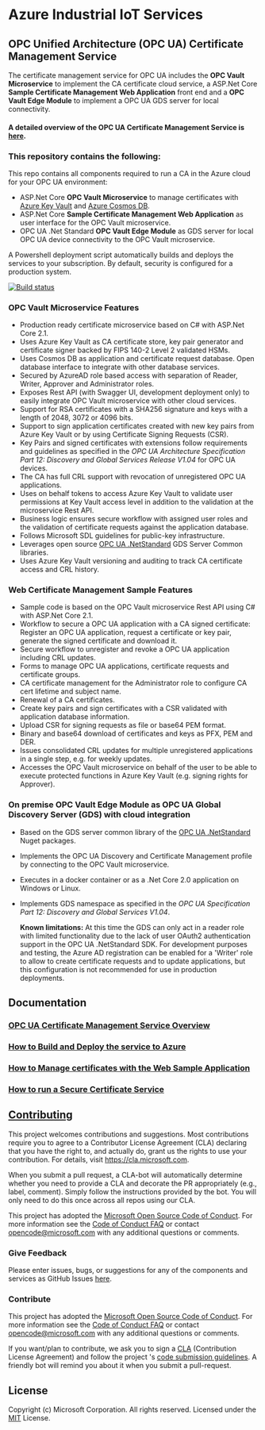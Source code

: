 # Azure Industrial IoT Services

## OPC Unified Architecture (OPC UA) Certificate Management Service

The certificate management service for OPC UA includes the **OPC Vault Microservice** to implement the CA certificate cloud service, a ASP.Net Core **Sample Certificate Management Web Application** front end and a **OPC Vault Edge Module** to implement a OPC UA GDS server for local connectivity.

#### A detailed overview of the OPC UA Certificate Management Service is [here](docs/opcvault-services-overview.md).

### This repository contains the following:

This repo contains all components required to run a CA in the Azure cloud for your OPC UA environment:

* ASP.Net Core **OPC Vault Microservice** to manage certificates with [Azure Key Vault][azure-keyvault] and [Azure Cosmos DB][azure-cosmosdb].
* ASP.Net Core **Sample Certificate Management Web Application** as user interface for the OPC Vault microservice.
* OPC UA .Net Standard **OPC Vault Edge Module**  as GDS server for local OPC UA device connectivity to the OPC Vault microservice.

A Powershell deployment script automatically builds and deploys the services to your subscription. By default, security is configured for a production system. 

[![Build status](https://msazure.visualstudio.com/One/_apis/build/status/Custom/Azure_IOT/Industrial/Components/ci-azure-iiot-opc-vault-service)](https://msazure.visualstudio.com/One/_build/latest?definitionId=44197)

### OPC Vault Microservice Features
- Production ready certificate microservice based on C# with ASP.Net Core 2.1.
- Uses Azure Key Vault as CA certificate store, key pair generator and certificate signer backed by FIPS 140-2 Level 2 validated HSMs.
- Uses Cosmos DB as application and certificate request database. Open database interface to integrate with other database services.
- Secured by AzureAD role based access with separation of Reader, Writer, Approver and Administrator roles.
- Exposes Rest API (with Swagger UI, development deployment only) to easily integrate OPC Vault microservice with other cloud services.
- Support for RSA certificates with a SHA256 signature and keys with a length of 2048, 3072 or 4096 bits.
- Support to sign application certificates created with new key pairs from Azure Key Vault or by using Certificate Signing Requests (CSR).
- Key Pairs and signed certificates with extensions follow requirements and guidelines as specified in the *OPC UA Architecture Specification Part 12: Discovery and Global Services Release V1.04* for OPC UA devices.
- The CA has full CRL support with revocation of unregistered OPC UA applications.
- Uses on behalf tokens to access Azure Key Vault to validate user permissions at Key Vault access level in addition to the validation at the microservice Rest API.
- Business logic ensures secure workflow with assigned user roles and the validation of certificate requests against the application database.
- Follows Microsoft SDL guidelines for public-key infrastructure.
- Leverages open source [OPC UA .NetStandard][opc-netstandard] GDS Server Common libraries.
- Uses Azure Key Vault versioning and auditing to track CA certificate access and CRL history.

### Web Certificate Management Sample Features
- Sample code is based on the OPC Vault microservice Rest API using C# with ASP.Net Core 2.1.
- Workflow to secure a OPC UA application with a CA signed certificate: Register an OPC UA application, request a certificate or key pair, generate the signed certificate and download it.
- Secure workflow to unregister and revoke a OPC UA application including CRL updates.
- Forms to manage OPC UA applications, certificate requests and certificate groups.
- CA certificate management for the Administrator role to configure CA cert lifetime and subject name.
- Renewal of a CA certificates.
- Create key pairs and sign certificates with a CSR validated with application database information.
- Upload CSR for signing requests as file or base64 PEM format.
- Binary and base64 download of certificates and keys as PFX, PEM and DER.
- Issues consolidated CRL updates for multiple unregistered applications in a single step, e.g. for weekly updates.
- Accesses the OPC Vault microservice on behalf of the user to be able to execute protected functions in Azure Key Vault (e.g. signing rights for Approver).

### On premise OPC Vault Edge Module as OPC UA Global Discovery Server (GDS) with cloud integration
- Based on the GDS server common library of the [OPC UA .NetStandard][opc-netstandard] Nuget packages.
- Implements the OPC UA Discovery and Certificate Management profile by connecting to the OPC Vault microservice.
- Executes in a docker container or as a .Net Core 2.0 application on Windows or Linux.
- Implements GDS namespace as specified in the *OPC UA Specification Part 12:  Discovery and Global Services V1.04*.

  **Known limitations:** At this time the GDS can only act in a reader role with limited functionality due to the lack of user OAuth2 authentication support in the OPC UA .NetStandard SDK. For development purposes and testing, the Azure AD registration can be enabled for a 'Writer' role to allow to create certificate requests and to update applications, 
  but this configuration is not recommended for use in production deployments.

## Documentation

### [OPC UA Certificate Management Service Overview](docs/opcvault-services-overview.md) 

### [How to Build and Deploy the service to Azure](docs/howto-deploy-services.md) 

### [How to Manage certificates with the Web Sample Application](docs/howto-use-cert-services.md)

### [How to run a Secure Certificate Service](docs/howto-secureca-services.md)

<!---

### [How to Build, Run and Debug the services locally](docs/howto-run-services-locally.md) 

-->

## [Contributing](CONTRIBUTING.md)

This project welcomes contributions and suggestions.  Most contributions require you to agree to a
Contributor License Agreement (CLA) declaring that you have the right to, and actually do, grant us
the rights to use your contribution. For details, visit https://cla.microsoft.com.

When you submit a pull request, a CLA-bot will automatically determine whether you need to provide
a CLA and decorate the PR appropriately (e.g., label, comment). Simply follow the instructions
provided by the bot. You will only need to do this once across all repos using our CLA.

This project has adopted the [Microsoft Open Source Code of Conduct](https://opensource.microsoft.com/codeofconduct/).
For more information see the [Code of Conduct FAQ](https://opensource.microsoft.com/codeofconduct/faq/) or
contact [opencode@microsoft.com](mailto:opencode@microsoft.com) with any additional questions or comments.

### Give Feedback

Please enter issues, bugs, or suggestions for any of the components and services as GitHub Issues [here](https://github.com/Azure/azure-iiot-opcvault-service/issues).

### Contribute

This project has adopted the [Microsoft Open Source Code of Conduct](https://opensource.microsoft.com/codeofconduct).  For more information see the [Code of Conduct FAQ](https://opensource.microsoft.com/codeofconduct/faq) or contact [opencode@microsoft.com](mailto:opencode@microsoft.com) with any additional questions or comments.

If you want/plan to contribute, we ask you to sign a [CLA](https://cla.microsoft.com/) (Contribution License Agreement) and follow the project 's [code submission guidelines](contributing.md). A friendly bot will remind you about it when you submit a pull-request. ​ 

## License

Copyright (c) Microsoft Corporation. All rights reserved.
Licensed under the [MIT](license.txt) License.  

[azure-free]:https://azure.microsoft.com/en-us/free/
[azure-keyvault]:https://azure.microsoft.com/services/key-vault/
[opc-netstandard]:https://github.com/OPCFoundation/UA-.NETStandard
[azure-cosmosdb]:https://azure.microsoft.com/services/cosmos-db/
[powershell-install]:https://azure.microsoft.com/en-us/downloads/#PowerShell
[docker-url]: https://www.docker.com/
[dotnet-install]: https://www.microsoft.com/net/learn/get-started
[vs-install-url]: https://www.visualstudio.com/downloads
[dotnetcore-tools-url]: https://www.microsoft.com/net/core#windowsvs2017


